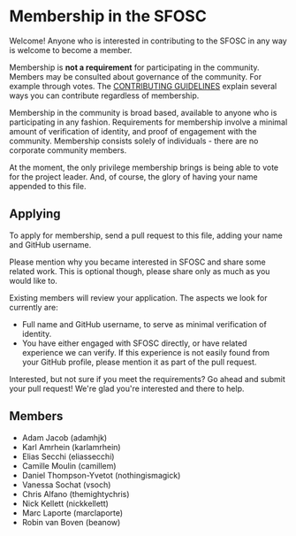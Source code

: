 # Membership in the SFOSC

Welcome! Anyone who is interested in contributing to the SFOSC in any way is welcome
to become a member.

Membership is **not a requirement** for participating in the community.
Members may be consulted about governance of the community. For example through votes.
The [CONTRIBUTING GUIDELINES](https://github.com/sfosc/sfosc/blob/master/CONTRIBUTING.md)
explain several ways you can contribute regardless of membership.

Membership in the community is broad based, available to anyone who is
participating in any fashion. Requirements for membership involve a minimal
amount of verification of identity, and proof of engagement with the community.
Membership consists solely of individuals - there are no corporate community
members.

At the moment, the only privilege membership brings is being able
to vote for the project leader. And, of course, the glory of having your name appended
to this file.

## Applying

To apply for membership, send a pull request to this file, adding your name and
GitHub username.

Please mention why you became interested in SFOSC and share some related work.
This is optional though, please share only as much as you would like to.

Existing members will review your application.
The aspects we look for currently are:
- Full name and GitHub username, to serve as minimal verification of identity.
- You have either engaged with SFOSC directly, or have related experience we can verify.
  If this experience is not easily found from your GitHub profile, please mention it
  as part of the pull request.

Interested, but not sure if you meet the requirements?
Go ahead and submit your pull request! We're glad you're interested and there to help.

## Members

* Adam Jacob (adamhjk)
* Karl Amrhein (karlamrhein)
* Elias Secchi (eliassecchi)
* Camille Moulin (camillem)
* Daniel Thompson-Yvetot (nothingismagick)
* Vanessa Sochat (vsoch)
* Chris Alfano (themightychris)
* Nick Kellett (nickkellett)
* Marc Laporte (marclaporte)
* Robin van Boven (beanow)
